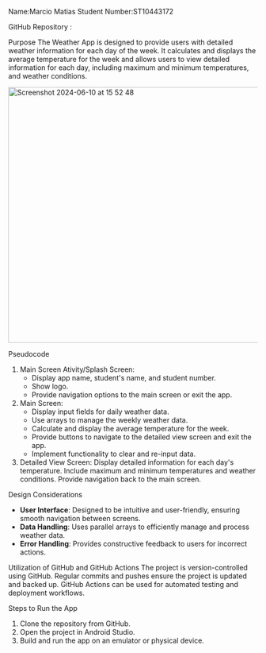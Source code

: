
Name:Marcio Matias
Student Number:ST10443172 

GitHub Repository :

Purpose
The Weather App is designed to provide users with detailed weather information for each day of the week. It calculates and displays the average temperature for the week and allows users to view detailed information for each day, including maximum and minimum temperatures, and weather conditions.

<img width="515" alt="Screenshot 2024-06-10 at 15 52 48" src="https://github.com/ST10443172/TheWeatherApp1/assets/166261022/39e36aa6-1417-416c-b8c0-e2f3ba40b2bd">

Pseudocode
1. Main Screen Ativity/Splash Screen:
    - Display app name, student's name, and student number.
    - Show logo.
    - Provide navigation options to the main screen or exit the app.
2. Main Screen:
    - Display input fields for daily weather data.
    - Use arrays to manage the weekly weather data.
    - Calculate and display the average temperature for the week.
    - Provide buttons to navigate to the detailed view screen and exit the app.
    - Implement functionality to clear and re-input data.
3. Detailed View Screen:
      Display detailed information for each day's temperature.
      Include maximum and minimum temperatures and weather conditions.
      Provide navigation back to the main screen.

Design Considerations
- **User Interface**: Designed to be intuitive and user-friendly, ensuring smooth navigation between screens.
- **Data Handling**: Uses parallel arrays to efficiently manage and process weather data.
- **Error Handling**: Provides constructive feedback to users for incorrect actions.

Utilization of GitHub and GitHub Actions
  The project is version-controlled using GitHub.
  Regular commits and pushes ensure the project is updated and backed up.
  GitHub Actions can be used for automated testing and deployment workflows.

Steps to Run the App
1. Clone the repository from GitHub.
2. Open the project in Android Studio.
3. Build and run the app on an emulator or physical device.


